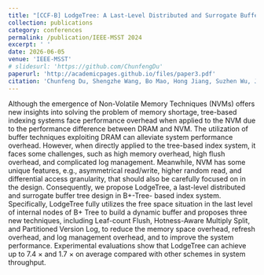 ```yaml
---
title: "[CCF-B] LodgeTree: A Last-Level Distributed and Surrogate Buffer Tree for Non-Volatile Memories"
collection: publications
category: conferences
permalink: /publication/IEEE-MSST 2024
excerpt: ' '
date: 2026-06-05
venue: 'IEEE-MSST'
# slidesurl: 'https://github.com/ChunfengDu'
paperurl: 'http://academicpages.github.io/files/paper3.pdf'
citation: 'Chunfeng Du, Shengzhe Wang, Bo Mao, Hong Jiang, Suzhen Wu, Jiahong Chen, Yingchao Ji. LodgeTree: A Last-Level Distributed and Surrogate Buffer Tree for Non-Volatile Memories. Accepted to to appear in the Proceedings of the 38th International Conference on Massive Storage Systems and Technology (MSST’24), Santa Clara, USA, June 3-7, 2024.'
---
```


Although the emergence of Non-Volatile Memory Techniques (NVMs) offers new insights into solving the problem of memory shortage, tree-based indexing systems face performance overhead when applied to the NVM due to the performance difference between DRAM and NVM. The utilization of buffer techniques exploiting DRAM can alleviate system performance overhead. However, when directly applied to the tree-based index system, it faces some challenges, such as high memory overhead, high flush overhead, and complicated log management. Meanwhile, NVM has some unique features, e.g., asymmetrical read/write, higher random read, and differential access granularity, that should also be carefully focused on in the design. Consequently, we propose LodgeTree, a last-level distributed and surrogate buffer tree design in B+-Tree- based index system. Specifically, LodgeTree fully utilizes the free space situation in the last level of internal nodes of B+ Tree to build a dynamic buffer and proposes three new techniques, including Leaf-count Flush, Hotness-Aware Multiply Split, and Partitioned Version Log, to reduce the memory space overhead, refresh overhead, and log management overhead, and to improve the system performance. Experimental evaluations show that LodgeTree can achieve up to 7.4 × and 1.7 × on average compared with other schemes in system throughput.
